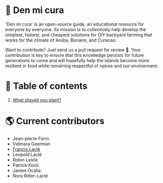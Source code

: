# :cactus: Den mi cura
'Den mi cura' is an open-source guide, an educational resource for everyone by everyone. Its mission is to collectively help develop the simplest, fastest, and cheapest solutions for DIY backyard farming that works for the climate of Aruba, Bonaire, and Curacao.

Want to contribute? Just send us a pull request for review :muscle:. Your contribution is key to ensure that this knowledge persists for future generations to come and will hopefully help the islands become more resilient in food while remaining respectful of nature and our environment.

# :blue_book: Table of contents
1. [What should you plant?](1/grow-matrix.md)

# :earth_americas: Current contributors
* Jean-pierre Farro
* Vidmara Geerman
* [Francis Laclé](https://github.com/flacle)
* Leopold Laclé
* Robin Leslie
* Patrick Kock
* James Ocalia
* Nora Ritter-Laclé
